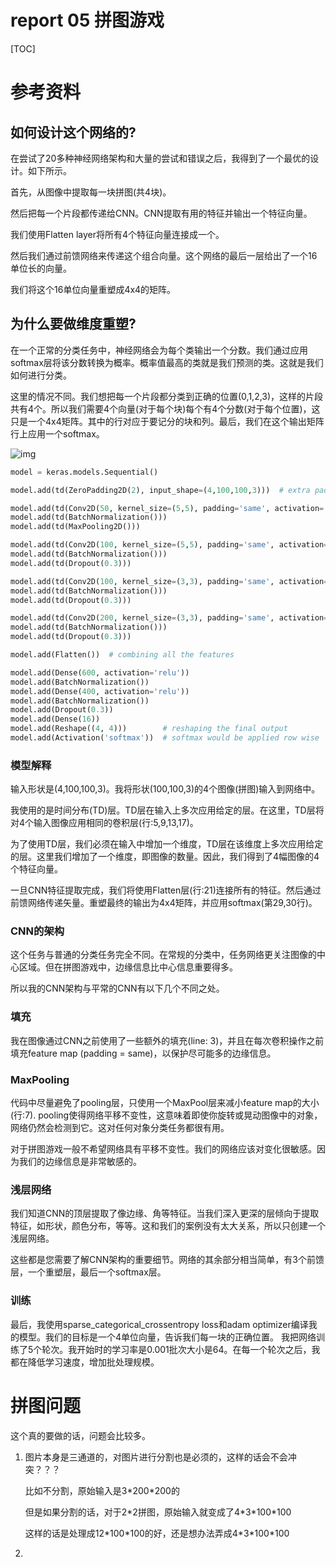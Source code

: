 # report 05 拼图游戏



[TOC]

# 参考资料

## 如何设计这个网络的?

在尝试了20多种神经网络架构和大量的尝试和错误之后，我得到了一个最优的设计。如下所示。

首先，从图像中提取每一块拼图(共4块)。

然后把每一个片段都传递给CNN。CNN提取有用的特征并输出一个特征向量。

我们使用Flatten layer将所有4个特征向量连接成一个。

然后我们通过前馈网络来传递这个组合向量。这个网络的最后一层给出了一个16单位长的向量。

我们将这个16单位向量重塑成4x4的矩阵。

## **为什么要做维度重塑?**

在一个正常的分类任务中，神经网络会为每个类输出一个分数。我们通过应用softmax层将该分数转换为概率。概率值最高的类就是我们预测的类。这就是我们如何进行分类。

这里的情况不同。我们想把每一个片段都分类到正确的位置(0,1,2,3)，这样的片段共有4个。所以我们需要4个向量(对于每个块)每个有4个分数(对于每个位置)，这只是一个4x4矩阵。其中的行对应于要记分的块和列。最后，我们在这个输出矩阵行上应用一个softmax。

![img](https://img-blog.csdnimg.cn/20200731084405752.png?x-oss-process=image/watermark,type_ZmFuZ3poZW5naGVpdGk,shadow_10,text_aHR0cHM6Ly9ibG9nLmNzZG4ubmV0L20wXzQ2NTEwMjQ1,size_16,color_FFFFFF,t_70)

```python
model = keras.models.Sequential()

model.add(td(ZeroPadding2D(2), input_shape=(4,100,100,3)))  # extra padding

model.add(td(Conv2D(50, kernel_size=(5,5), padding='same', activation='relu', strides=2))) # padding=same for more padding
model.add(td(BatchNormalization()))
model.add(td(MaxPooling2D()))                                                              # only one maxpool layerQ

model.add(td(Conv2D(100, kernel_size=(5,5), padding='same', activation='relu', strides=2)))
model.add(td(BatchNormalization()))
model.add(td(Dropout(0.3)))

model.add(td(Conv2D(100, kernel_size=(3,3), padding='same', activation='relu', strides=2)))
model.add(td(BatchNormalization()))
model.add(td(Dropout(0.3)))

model.add(td(Conv2D(200, kernel_size=(3,3), padding='same', activation='relu', strides=1)))
model.add(td(BatchNormalization()))
model.add(td(Dropout(0.3)))

model.add(Flatten())  # combining all the features

model.add(Dense(600, activation='relu'))
model.add(BatchNormalization())
model.add(Dense(400, activation='relu'))
model.add(BatchNormalization())
model.add(Dropout(0.3))
model.add(Dense(16))
model.add(Reshape((4, 4)))        # reshaping the final output
model.add(Activation('softmax'))  # softmax would be applied row wise

```

### 模型解释
输入形状是(4,100,100,3)。我将形状(100,100,3)的4个图像(拼图)输入到网络中。

我使用的是时间分布(TD)层。TD层在输入上多次应用给定的层。在这里，TD层将对4个输入图像应用相同的卷积层(行:5,9,13,17)。

为了使用TD层，我们必须在输入中增加一个维度，TD层在该维度上多次应用给定的层。这里我们增加了一个维度，即图像的数量。因此，我们得到了4幅图像的4个特征向量。

一旦CNN特征提取完成，我们将使用Flatten层(行:21)连接所有的特征。然后通过前馈网络传递矢量。重塑最终的输出为4x4矩阵，并应用softmax(第29,30行)。

### CNN的架构
这个任务与普通的分类任务完全不同。在常规的分类中，任务网络更关注图像的中心区域。但在拼图游戏中，边缘信息比中心信息重要得多。

所以我的CNN架构与平常的CNN有以下几个不同之处。

### 填充

我在图像通过CNN之前使用了一些额外的填充(line: 3)，并且在每次卷积操作之前填充feature map (padding = same)，以保护尽可能多的边缘信息。

### MaxPooling

代码中尽量避免了pooling层，只使用一个MaxPool层来减小feature map的大小(行:7). pooling使得网络平移不变性，这意味着即使你旋转或晃动图像中的对象，网络仍然会检测到它。这对任何对象分类任务都很有用。

对于拼图游戏一般不希望网络具有平移不变性。我们的网络应该对变化很敏感。因为我们的边缘信息是非常敏感的。

### 浅层网络

我们知道CNN的顶层提取了像边缘、角等特征。当我们深入更深的层倾向于提取特征，如形状，颜色分布，等等。这和我们的案例没有太大关系，所以只创建一个浅层网络。

这些都是您需要了解CNN架构的重要细节。网络的其余部分相当简单，有3个前馈层，一个重塑层，最后一个softmax层。

### 训练
最后，我使用sparse_categorical_crossentropy loss和adam optimizer编译我的模型。我们的目标是一个4单位向量，告诉我们每一块的正确位置。
我把网络训练了5个轮次。我开始时的学习率是0.001批次大小是64。在每一个轮次之后，我都在降低学习速度，增加批处理规模。



# 拼图问题

这个真的要做的话，问题会比较多。

1. 图片本身是三通道的，对图片进行分割也是必须的，这样的话会不会冲突？？？

   比如不分割，原始输入是3\*200\*200的

   但是如果分割的话，对于2\*2拼图，原始输入就变成了4\*3\*100\*100

   这样的话是处理成12\*100\*100的好，还是想办法弄成4\*3\*100\*100

2. 